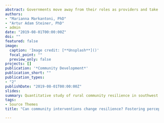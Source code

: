 ```yaml
---
abstract: Governments move away from their roles as providers and take on roles as facilitators and enablers. Such transformations provide opportunities for individuals to play an active role in improving the resilience of their communities. However, the effects of such transformations may not be experienced by all communities equally. In the light of the emerging enabling state, which entails a more proactive type of community, this article examines whether community projects can enhance the resilience of hard-to-reach rural communities. Analysis from 345 interviews with rural residents from six communities shows that successful completion of community projects can positively change perceptions of resilience, whereas uncompleted projects negatively affect perceptions of resilience. We conclude that for some hard-to-reach communities, in order to build their resilience, continuous funding support needs to be in place. To enhance the resilience of rural communities, the state must also create opportunities for effective community participation.
authors:
- "Marianna Markantoni, PhD"
- "Artur Adam Steiner, PhD"
- admin
date: "2019-08-01T00:00:00Z"
doi: ""
featured: false
image:
  caption: 'Image credit: [**Unsplash**]()'
  focal_point: ""
  preview_only: false
projects: []
publication: '*Community Development*'
publication_short: ""
publication_types:
- "2"
publishDate: "2019-08-01T00:00:00Z"
slides: 
summary: Quantitative study of rural community resilience in southwest Scotland. 
tags:
- Source Themes
title: "Can community interventions change resilience? Fostering perceptions of individual and community resilience in rural places"

---
```


<!---




{{% alert note %}}
Click the *Cite* button above to demo the feature to enable visitors to import publication metadata into their reference management software.
{{% /alert %}}

{{% alert note %}}
Click the *Slides* button above to demo Academic's Markdown slides feature.
{{% /alert %}}

Supplementary notes can be added here, including [code and math](https://sourcethemes.com/academic/docs/writing-markdown-latex/).
-->

